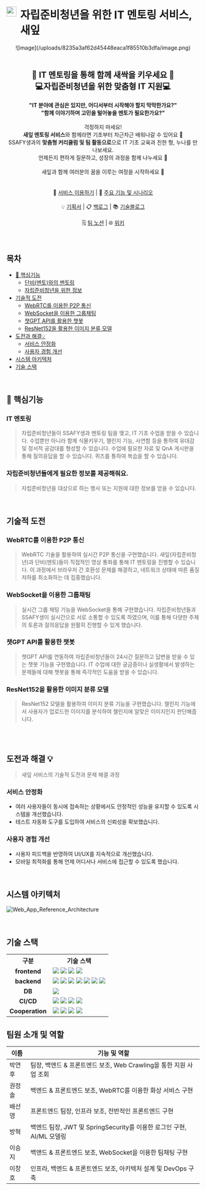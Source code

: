 <h1>
    <div style="display:flex; gap: 10px; align-items: flex-start;">
        <img width="26px" src="https://lab.ssafy.com/s11-webmobile1-sub2/S11P12E107/-/raw/develop/frontend/sayif/public/logo.png?ref_type=heads">
        <span>자립준비청년을 위한 IT 멘토링 서비스, 새잎</span>
    </div>
</h1>

<div align="center">
    ![image](/uploads/8235a3af62d45448eaca1f85510b3dfa/image.png)
</div>

<br>

<div align=center>
    <h2 style="text-align: center">
        <div>🌱 IT 멘토링을 통해 함께 새싹을 키우세요 🌱<br> 💻자립준비청년을 위한 맞춤형 IT 지원💻</div>
    </h2>
    <div><b>"IT 분야에 관심은 있지만, 어디서부터 시작해야 할지 막막한가요?"</b></div>
    <div><b>"함께 이야기하며 고민을 털어놓을 멘토가 필요한가요?"</b></div>
    <br>
    <div>걱정하지 마세요!<br><b>새잎 멘토링 서비스</b>와 함께라면 기초부터 차근차근 배워나갈 수 있어요 🌿<br> SSAFY생과의 <b>맞춤형 커리큘럼 및 팀 활동으로</b>으로 IT 기초 교육과 친한 형, 누나를 만나보세요.<br> 언제든지 편하게 질문하고, 성장의 과정을 함께 나누세요 🌟</div>
    <br>
    <div>새잎과 함께 여러분의 꿈을 이루는 여정을 시작하세요 🚀</div>
    <br></br>
    <div>
        🔗 <a href="https://i11e107.p.ssafy.io/">서비스 이용하기</a>
        | 
        🎥 <a href="">주요 기능 및 시나리오</a>
    </div>
    <br/>
    <div>
        💡 <a href="">기획서</a>
        |
        📋 <a href="">백로그</a>
        |
        📚 <a href="">기술블로그</a>
    </div>
    <br/>
    <div>
        🗒️ <a href="https://www.notion.so/SSAFY-ca198dabf2344acd82a0f551cad85ed5?pvs=4">팀 노션</a>
        |
        🌐 <a href="https://github.com/your_repo/wiki">위키</a>
    </div>
    <br>
</div>

<br>

## 목차

- [🚀 핵심기능](#-핵심기능)
  - [단비(멘토)와의 멘토링](#it-멘토링)
  - [자립준비청년을 위한 정보](#)
- [기술적 도전](#기술적-도전)
  - [WebRTC를 이용한 P2P 통신](#)
  - [WebSocket을 이용한 그룹채팅](#)
  - [챗GPT API를 활용한 챗봇](#)
  - [ResNet152을 활용한 이미지 분류 모델](#)
- [도전과 해결💡](#도전과-해결)
  - [서비스 안정화](#서비스-안정화)
  - [사용자 경험 개선](#사용자-경험-개선)
- [시스템 아키텍처](#시스템-아키텍처)
- [기술 스택](#기술-스택)

<br>

## 🚀 핵심기능

### IT 멘토링

> 자립준비청년들이 SSAFY생과 멘토링 팀을 맺고, IT 기초 수업을 받을 수 있습니다.
> 수업뿐만 아니라 함께 식물키우기, 챌린지 기능, 사연함 등을 통하여 유대감 및 정서적 공감대를 형성할 수 있습니다.
> 수업에 필요한 자료 및 QnA 게시판을 통해 질의응답을 할 수 있습니다.
> 퀴즈를 통하여 복습을 할 수 있습니다.

### 자립준비청년들에게 필요한 정보를 제공해줘요.

> 자립준비청년을 대상으로 하는 행사 또는 지원에 대한 정보를 얻을 수 있습니다.

<br>

## 기술적 도전

### WebRTC를 이용한 P2P 통신

> WebRTC 기술을 활용하여 실시간 P2P 통신을 구현했습니다. 새잎(자립준비청년)과 단비(멘토)들이 직접적인 영상 통화를 통해 IT 멘토링을 진행할 수 있습니다. 이 과정에서 브라우저 간 호환성 문제를 해결하고, 네트워크 상태에 따른 품질 저하를 최소화하는 데 집중했습니다.

### WebSocket을 이용한 그룹채팅

> 실시간 그룹 채팅 기능을 WebSocket을 통해 구현했습니다. 자립준비청년들과 SSAFY생이 실시간으로 서로 소통할 수 있도록 하였으며, 이를 통해 다양한 주제의 토론과 질의응답을 원활히 진행할 수 있게 했습니다.

### 챗GPT API를 활용한 챗봇

> 챗GPT API를 연동하여 자립준비청년들이 24시간 질문하고 답변을 받을 수 있는 챗봇 기능을 구현했습니다. IT 수업에 대한 궁금증이나 실생활에서 발생하는 문제들에 대해 챗봇을 통해 즉각적인 도움을 받을 수 있습니다.

### ResNet152을 활용한 이미지 분류 모델

> ResNet152 모델을 활용하여 이미지 분류 기능을 구현했습니다. 챌린지 기능에서 사용자가 업로드한 이미지를 분석하여 챌린지에 알맞은 이미지인지 판단해줍니다.

<br>


<br/>

## 도전과 해결 💡

> 새잎 서비스의 기술적 도전과 문제 해결 과정

### 서비스 안정화

- 여러 사용자들이 동시에 접속하는 상황에서도 안정적인 성능을 유지할 수 있도록 시스템을 개선했습니다.
- 테스트 자동화 도구를 도입하여 서비스의 신뢰성을 확보했습니다.

### 사용자 경험 개선

- 사용자 피드백을 반영하여 UI/UX를 지속적으로 개선했습니다.
- 모바일 최적화를 통해 언제 어디서나 서비스에 접근할 수 있도록 했습니다.

<br>

## 시스템 아키텍처

![Web_App_Reference_Architecture](/uploads/f0c6a7338996f8c2c9ef62f033e6c413/Web_App_Reference_Architecture.png)

<br>

## 기술 스택

<table>
  <th>구분</th>
  <th>기술 스택</th>
  <tr>
    <td align="center"><b>frontend</b></td>
    <td>
      <img src="https://img.shields.io/badge/React-%2320232a.svg?style=flat&logo=React&logoColor=%2361DAFB" />
      <img src="https://img.shields.io/badge/Node.js-339933.svg?style=flat&logo=node.js&logoColor=white" />
      <img src="https://img.shields.io/badge/Redux-%23593d88.svg?style=flat&logo=redux&logoColor=white" />
      <img src="https://img.shields.io/badge/React%20Router-%23CA4245.svg?style=flat&logo=react-router&logoColor=white" />
    </td>
  </tr>
  <tr>
    <td align="center"><b>backend</b></td>
    <td>
      <img src="https://img.shields.io/badge/Spring%20Boot-%236DB33F.svg?style=flat&logo=springboot&logoColor=white" />
      <img src="https://img.shields.io/badge/JPA-6DB33F?style=flat&logo=JPA&logoColor=white" />
      <img src="https://img.shields.io/badge/JWT-%23F7DF1E.svg?style=flat&logo=json-web-tokens&logoColor=white" />
      <img src="https://img.shields.io/badge/springsecurity-6DB33F?style=flat`&logo=springsecurity&logoColor=ffffff"/>
      <img src="https://img.shields.io/badge/FastAPI-%23F4A300.svg?style=flat&logo=fastapi&logoColor=white" />
      <img src="https://img.shields.io/badge/WebRTC-%23FF5722.svg?style=flat&logo=webrtc&logoColor=white" />
      <img src="https://img.shields.io/badge/WebSocket-%231E90FF.svg?style=flat&logo=websocket&logoColor=white" />
    </td>
  </tr>
  <tr>
    <td align="center"><b>DB</b></td>
    <td>
      <img src="https://img.shields.io/badge/MySQL-%2300758f.svg?style=flat&logo=mysql&logoColor=white" />
    </td>
  </tr>
  <tr>
    <td align="center"><b>CI/CD</b></td>
    <td>
      <img src="https://img.shields.io/badge/Docker-%232496ED.svg?style=flat&logo=docker&logoColor=white" />
      <img src="https://img.shields.io/badge/NGINX-%23009639.svg?style=flat&logo=nginx&logoColor=white" />
      <img src="https://img.shields.io/badge/AWS-%23FF9900.svg?style=flat&logo=amazon-aws&logoColor=white" />
      <img src="https://img.shields.io/badge/Jenkins-%23D24939.svg?style=flat&logo=jenkins&logoColor=white" />
    </td>
  </tr>
  <tr>
    <td align="center"><b>Cooperation</b></td>
    <td>
      <img src="https://img.shields.io/badge/GitLab-%23FCA121.svg?style=flat&logo=gitlab&logoColor=white" />
      <img src="https://img.shields.io/badge/jirasoftware-0052CC?style=flat&logo=jirasoftware&logoColor=white" />
        <img src="https://img.shields.io/badge/notion-000000?style=flat&logo=notion&logoColor=white" />
      <img src="https://img.shields.io/badge/mattermost-0058CC?style=flat&logo=mattermost&logoColor=white" />
    </td>
  </tr>
</table>

## 팀원 소개 및 역할

| 이름   | 기능 및 역할                        |
| ------ | --------------------------- |
| 박연후 | 팀장, 백엔드 & 프론트엔드 보조, Web Crawling을 통한 지원 사업 조회 |
| 권정솔 | 백엔드 & 프론트엔드 보조, WebRTC를 이용한 화상 서비스 구현 |
| 배선영 | 프론트엔드 팀장, 인프라 보조, 전반적인 프론트엔드 구현 |
| 방혁 | 백엔드 팀장, JWT 및 SpringSecurity를 이용한 로그인 구현, AI/ML 모델링 |
| 이승지 | 백앤드 & 프론트엔드 보조, WebSocket을 이용한 팀채팅 구현 |
| 이창호 | 인프라, 백엔드 & 프론트엔드 보조, 아키텍처 설계 및 DevOps 구축 |
